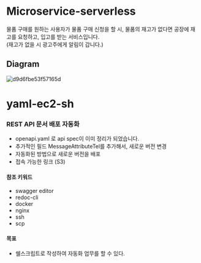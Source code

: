 # Microservice-serverless
물품 구매를 원하는 사용자가 물품 구매 신청을 할 시, 물품의 재고가 없다면 공장에 재고를 요청하고, 입고를 받는 서비스입니다. 
<br>(재고가 없을 시 광고주에게 알림이 갑니다.)

## Diagram
![d9d6fbe53f57165d](https://user-images.githubusercontent.com/48310065/173232207-415844b2-d00a-4962-9521-baf5e9374986.png)


# yaml-ec2-sh
### REST API 문서 배포 자동화
- openapi.yaml 로 api spec이 이미 정리가 되었습니다. 
- 추가적인 필드 MessageAttributeTel를 추가해서, 새로운 버전 변경   
- 자동화된 방법으로 새로운 버전을 배포
- 접속 가능한 링크 (S3)

#### 참조 키워드
- swagger editor
- redoc-cli
- docker
- nginx
- ssh
- scp

#### 목표
- 쉘스크립트로 작성하여 자동화 업무를 할 수 있다.
